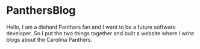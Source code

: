 # PanthersBlog
Hello, I am a diehard Panthers fan and I want to be a future software developer. So I put the two things together and built a website where I write blogs about the Carolina Panthers.
